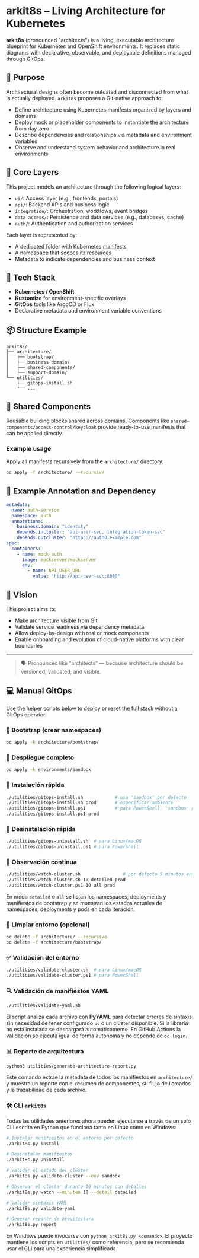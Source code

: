 # arkit8s – Living Architecture for Kubernetes

**arkit8s** (pronounced "architects") is a living, executable architecture blueprint for Kubernetes and OpenShift environments. It replaces static diagrams with declarative, observable, and deployable definitions managed through GitOps.

## 🎯 Purpose

Architectural designs often become outdated and disconnected from what is actually deployed. `arkit8s` proposes a Git-native approach to:

- Define architecture using Kubernetes manifests organized by layers and domains
- Deploy mock or placeholder components to instantiate the architecture from day zero
- Describe dependencies and relationships via metadata and environment variables
- Observe and understand system behavior and architecture in real environments

## 🧱 Core Layers

This project models an architecture through the following logical layers:

- `ui/`: Access layer (e.g., frontends, portals)
- `api/`: Backend APIs and business logic
- `integration/`: Orchestration, workflows, event bridges
- `data-access/`: Persistence and data services (e.g., databases, cache)
- `auth/`: Authentication and authorization services

Each layer is represented by:
- A dedicated folder with Kubernetes manifests
- A namespace that scopes its resources
- Metadata to indicate dependencies and business context

## 🔧 Tech Stack

- **Kubernetes / OpenShift**
- **Kustomize** for environment-specific overlays
- **GitOps** tools like ArgoCD or Flux
- Declarative metadata and environment variable conventions

## 📦 Structure Example

```
arkit8s/
├── architecture/
│   ├── bootstrap/
│   ├── business-domain/
│   ├── shared-components/
│   └── support-domain/
└── utilities/
    ├── gitops-install.sh
    └── ...
```


## 🔁 Shared Components

Reusable building blocks shared across domains. Components like `shared-components/access-control/keycloak` provide ready-to-use manifests that can be applied directly.

### Example usage

Apply all manifests recursively from the `architecture/` directory:

```bash
oc apply -f architecture/ --recursive
```

## 📌 Example Annotation and Dependency

```yaml
metadata:
  name: auth-service
  namespace: auth
  annotations:
    business.domain: "identity"
    depends.incluster: "api-user-svc, integration-token-svc"
    depends.outcluster: "https://auth0.example.com"
spec:
  containers:
    - name: mock-auth
      image: mockserver/mockserver
      env:
        - name: API_USER_URL
          value: "http://api-user-svc:8080"
```

## 🚀 Vision

This project aims to:
- Make architecture visible from Git
- Validate service readiness via dependency metadata
- Allow deploy-by-design with real or mock components
- Enable onboarding and evolution of cloud-native platforms with clear boundaries

---

> 🗣️ Pronounced like "architects" — because architecture should be versioned, validated, and visible.

## 💻 Manual GitOps

Use the helper scripts below to deploy or reset the full stack without a GitOps operator.

### 🧱 Bootstrap (crear namespaces)

```bash
oc apply -k architecture/bootstrap/
```

### 🚀 Despliegue completo

```bash
oc apply -k environments/sandbox
```

### 🚀 Instalación rápida

```bash
./utilities/gitops-install.sh            # usa 'sandbox' por defecto
./utilities/gitops-install.sh prod       # especificar ambiente
./utilities/gitops-install.ps1           # para PowerShell, 'sandbox' por defecto
./utilities/gitops-install.ps1 prod
```

### 🧹 Desinstalación rápida

```bash
./utilities/gitops-uninstall.sh  # para Linux/macOS
./utilities/gitops-uninstall.ps1 # para PowerShell
```

### 👀 Observación continua

```bash
./utilities/watch-cluster.sh                # por defecto 5 minutos en 'sandbox'
./utilities/watch-cluster.sh 10 detailed prod
./utilities/watch-cluster.ps1 10 all prod
```
En modo `detailed` o `all` se listan los namespaces, deployments y manifiestos de bootstrap
y se muestran los estados actuales de namespaces, deployments y pods en cada iteración.

### 🧹 Limpiar entorno (opcional)

```bash
oc delete -f architecture/ --recursive
oc delete -f architecture/bootstrap/
```

### ✅ Validación del entorno

```bash
./utilities/validate-cluster.sh  # para Linux/macOS
./utilities/validate-cluster.ps1 # para PowerShell
```

### 🔍 Validación de manifiestos YAML

```bash
./utilities/validate-yaml.sh
```
El script analiza cada archivo con **PyYAML** para detectar errores de sintaxis
sin necesidad de tener configurado `oc` o un clúster disponible. Si la librería
no está instalada se descargará automáticamente. En GitHub Actions la validación
se ejecuta igual de forma autónoma y no depende de `oc login`.

### 📊 Reporte de arquitectura

```bash
python3 utilities/generate-architecture-report.py
```
Este comando extrae la metadata de todos los manifiestos en `architecture/` y
muestra un reporte con el resumen de componentes, su flujo de llamadas y la
trazabilidad de cada archivo.

### 🛠️ CLI `arkit8s`

Todas las utilidades anteriores ahora pueden ejecutarse a través de un solo CLI
escrito en Python que funciona tanto en Linux como en Windows:

```bash
# Instalar manifiestos en el entorno por defecto
./arkit8s.py install

# Desinstalar manifiestos
./arkit8s.py uninstall

# Validar el estado del clúster
./arkit8s.py validate-cluster --env sandbox

# Observar el clúster durante 10 minutos con detalles
./arkit8s.py watch --minutes 10 --detail detailed

# Validar sintaxis YAML
./arkit8s.py validate-yaml

# Generar reporte de arquitectura
./arkit8s.py report
```

En Windows puede invocarse con `python arkit8s.py <comando>`. El proyecto
mantiene los scripts en `utilities/` como referencia, pero se recomienda usar el
CLI para una experiencia simplificada.

